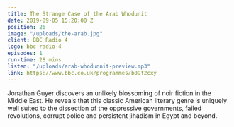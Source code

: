 ```yaml
---
title: The Strange Case of the Arab Whodunit
date: 2019-09-05 15:20:00 Z
position: 26
image: "/uploads/the-arab.jpg"
client: BBC Radio 4
logo: bbc-radio-4
episodes: 1
run-time: 28 mins
listen: "/uploads/arab-whodunnit-preview.mp3"
link: https://www.bbc.co.uk/programmes/b09f2cxy
---
```


Jonathan Guyer discovers an unlikely blossoming of noir fiction in the Middle East. He reveals that this classic American literary genre is uniquely well suited to the dissection of the oppressive governments, failed revolutions, corrupt police and persistent jihadism in Egypt and beyond.
